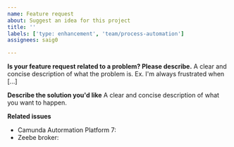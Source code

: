 ```yaml
---
name: Feature request
about: Suggest an idea for this project
title: ''
labels: ['type: enhancement', 'team/process-automation']
assignees: saig0

---
```


**Is your feature request related to a problem? Please describe.**
A clear and concise description of what the problem is. Ex. I'm always frustrated when [...]

**Describe the solution you'd like**
A clear and concise description of what you want to happen.

**Related issues**

* Camunda Autormation Platform 7: <!-- link the issue: https://jira.camunda.com/browse/CAM- -->
* Zeebe broker: <!-- link the issue: https://github.com/zeebe-io/zeebe/issues# -->
